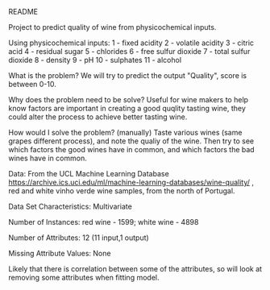 README

Project to predict quality of wine from physicochemical inputs.

Using physicochemical inputs:
1 - fixed acidity
2 - volatile acidity
3 - citric acid
4 - residual sugar
5 - chlorides
6 - free sulfur dioxide
7 - total sulfur dioxide
8 - density
9 - pH
10 - sulphates
11 - alcohol 

What is the problem?
We will try to predict the output "Quality", score is between 0-10.

Why does the problem need to be solve?
Useful for wine makers to help know factors are important in creating a good quqlity tasting wine, they could alter the process to achieve better tasting wine.

How would I solve the problem? (manually)
Taste various wines (same grapes different process), and note the qualiy of the wine. Then try to see which factors the good wines have in common, and which factors the bad wines have in common. 

Data:
From the UCL Machine Learning Database https://archive.ics.uci.edu/ml/machine-learning-databases/wine-quality/ , red and white vinho verde wine samples, from the north of Portugal.

Data Set Characteristics: Multivariate

Number of Instances: red wine - 1599; white wine - 4898

Number of Attributes: 12 (11 input,1 output)

Missing Attribute Values: None


Likely that there is correlation between some of the attributes, so will look at removing some attributes when fitting model. 
	




